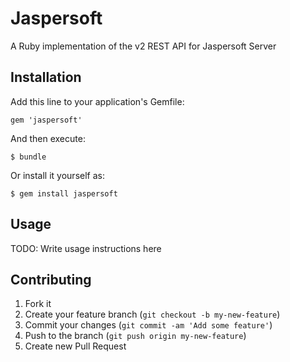 # Jaspersoft

A Ruby implementation of the v2 REST API for Jaspersoft Server

## Installation

Add this line to your application's Gemfile:

    gem 'jaspersoft'

And then execute:

    $ bundle

Or install it yourself as:

    $ gem install jaspersoft

## Usage

TODO: Write usage instructions here

## Contributing

1. Fork it
2. Create your feature branch (`git checkout -b my-new-feature`)
3. Commit your changes (`git commit -am 'Add some feature'`)
4. Push to the branch (`git push origin my-new-feature`)
5. Create new Pull Request